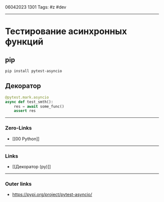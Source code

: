 06042023 1301
Tags: #z #dev 

---
# Тестирование асинхронных функций

## pip

```shell
pip install pytest-asyncio
```

## Декоратор

```python
@pytest.mark.asyncio
async def test_smth():
	res = await some_func()
	assert res
```

---
### Zero-Links
- [[00 Python]]

---
### Links
- [[Декоратор (py)]]

---
### Outer links
- https://pypi.org/project/pytest-asyncio/